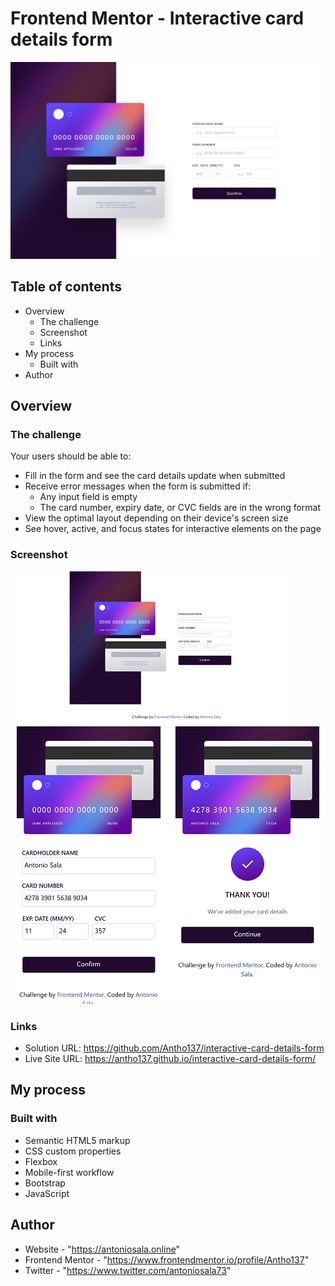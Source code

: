# Frontend Mentor - Interactive card details form

<img src="./images/desktop-design.jpg" alt="desktop-preview" />

## Table of contents

- Overview
  - The challenge
  - Screenshot
  - Links
- My process
  - Built with
- Author

## Overview

### The challenge

Your users should be able to: 

- Fill in the form and see the card details update when submitted
- Receive error messages when the form is submitted if:
  - Any input field is empty
  - The card number, expiry date, or CVC fields are in the wrong format
- View the optimal layout depending on their device's screen size
- See hover, active, and focus states for interactive elements on the page

### Screenshot

<p><img src="./images/screenshot-desktop.png" alt="screenshot-desktop">
<img src="./images/screenshot-mobile1.png" alt="screenshot-mobile1">
<img src="./images/screenshot-mobile2.png" alt="screenshot-mobile2"></p>

### Links

- Solution URL: https://github.com/Antho137/interactive-card-details-form
- Live Site URL: https://antho137.github.io/interactive-card-details-form/

## My process

### Built with

- Semantic HTML5 markup
- CSS custom properties
- Flexbox
- Mobile-first workflow
- Bootstrap
- JavaScript

## Author

- Website - "https://antoniosala.online"
- Frontend Mentor - "https://www.frontendmentor.io/profile/Antho137"
- Twitter - "https://www.twitter.com/antoniosala73"

